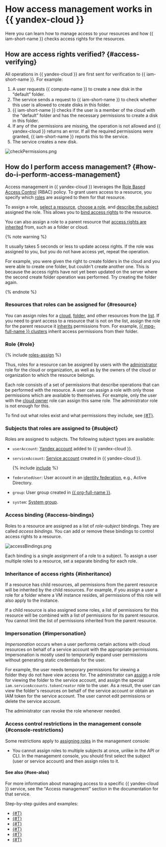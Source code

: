 # How access management works in {{ yandex-cloud }}

Here you can learn how to manage access to your resources and how {{ iam-short-name }} checks access rights for the resources.

## How are access rights verified? {#access-verifying}

All operations in {{ yandex-cloud }} are first sent for verification to {{ iam-short-name }}. For example:

1. A user requests {{ compute-name }} to create a new disk in the <q>default</q> folder.
1. The service sends a request to {{ iam-short-name }} to check whether this user is allowed to create disks in this folder.
1. {{ iam-short-name }} checks if the user is a member of the cloud with the <q>default</q> folder and has the necessary permissions to create a disk in this folder.
1. If any of the permissions are missing, the operation is not allowed and {{ yandex-cloud }} returns an error.
   If all the required permissions were granted, {{ iam-short-name }} reports this to the service.
1. The service creates a new disk.

![checkPermissions.png](../../../_assets/checkPermissions.png)

## How do I perform access management? {#how-do-i-perform-access-management}

Access management in {{ yandex-cloud }} leverages the [Role Based Access Control](https://en.wikipedia.org/wiki/Role-based_access_control) (RBAC) policy. To grant users access to a resource, you specify which [roles](roles.md) are assigned to them for that resource.

To assign a role, [select a resource](#resource), [choose a role](#role), and [describe the subject](#subject) assigned the role. This allows you to [bind access rights](#access-bindings) to the resource.

You can also assign a role to a parent resource that [access rights are inherited](#inheritance) from, such as a folder or cloud.

{% note warning %}

It usually takes 5 seconds or less to update access rights. If the role was assigned to you, but you do not have access yet, repeat the operation.

For example, you were given the right to create folders in the cloud and you were able to create one folder, but couldn't create another one. This is because the access rights have not yet been updated on the server where the second create folder operation was performed. Try creating the folder again.

{% endnote %}

### Resources that roles can be assigned for {#resource}

You can assign roles for a [cloud](../../../resource-manager/operations/cloud/set-access-bindings.md), [folder](../../../resource-manager/operations/folder/set-access-bindings.md), and other resources from the [list](resources-with-access-control.md). If you need to grant access to a resource that is not on the list, assign the role for the parent resource it [inherits](#inheritance) permissions from. For example, [{{ mpg-full-name }} clusters](../../../managed-postgresql/concepts/index.md) inherit access permissions from their folder.

### Role {#role}

{% include [roles-assign](../../../_includes/iam/roles-assign.md) %}

Thus, roles for a resource can be assigned by users with the [administrator](../../roles-reference.md#admin) role for the cloud or organization, as well as by the owners of the cloud or organization to which the resource belongs.

Each role consists of a set of permissions that describe operations that can be performed with the resource. A user can assign a role with only those permissions which are available to themselves. For example, only the user with the [cloud owner](../../../resource-manager/security/index.md#resource-manager-clouds-owner) role can assign this same role. The administrator role is not enough for this.

To find out what roles exist and what permissions they include, see [{#T}](roles.md).

### Subjects that roles are assigned to {#subject}

Roles are assigned to subjects. The following subject types are available:

* `userAccount`: [Yandex account](../users/accounts.md#passport) added to {{ yandex-cloud }}.
* `serviceAccount`: [Service account](../users/service-accounts.md) created in {{ yandex-cloud }}.

   {% include [include](../../../_includes/sa-assign-role-note.md) %}
* `federatedUser`: User account in an [identity federation](../../../organization/concepts/add-federation.md), e.g., Active Directory.

* `group`: User group created in [{{ org-full-name }}](../../../organization/).

* `system`: [System group](system-group.md).

### Access binding {#access-bindings}

Roles to a resource are assigned as a list of _role-subject_ bindings. They are called _access bindings_. You can add or remove these bindings to control access rights to a resource.

![accessBindings.png](../../../_assets/accessBindings.png)

Each binding is a single assignment of a role to a subject. To assign a user multiple roles to a resource, set a separate binding for each role.

### Inheritance of access rights {#inheritance}

If a resource has child resources, all permissions from the parent resource will be inherited by the child resources. For example, if you assign a user a role for a folder where a VM instance resides, all permissions of this role will also apply to the instance.

If a child resource is also assigned some roles, a list of permissions for this resource will be combined with a list of permissions for its parent resource. You cannot limit the list of permissions inherited from the parent resource.

### Impersonation {#impersonation}

_Impersonation_ occurs when a user performs certain actions with cloud resources on behalf of a service account with the appropriate permissions. Impersonation is mostly used to temporarily expand user permissions without generating static credentials for the user.

For example, the user needs temporary permissions for viewing a folder they do not have view access for. The administrator can [assign](../../operations/sa/set-access-bindings.md#impersonation) a role for viewing the folder to the service account, and assign the special `iam.serviceAccounts.tokenCreator` role to the user. As a result, the user can view the folder's resources on behalf of the service account or obtain an IAM token for the service account. The user cannot edit permissions or delete the service account.

The administrator can revoke the role whenever needed.

### Access control restrictions in the management console {#console-restrictions}

Some restrictions apply to [assigning roles](../../operations/roles/grant.md) in the management console:

* You cannot assign roles to multiple subjects at once, unlike in the API or CLI. In the management console, you should first select the subject (user or service account) and then assign roles to it.

#### See also {#see-also}

For more information about managing access to a specific {{ yandex-cloud }} service, see the <q>Access management</q> section in the documentation for that service.

Step-by-step guides and examples:

* [{#T}](../../operations/roles/grant.md)
* [{#T}](../../operations/roles/revoke.md)
* [{#T}](../../operations/sa/assign-role-for-sa.md)
* [{#T}](../../operations/sa/set-access-bindings.md)
* [{#T}](../../../resource-manager/operations/cloud/set-access-bindings.md)
* [{#T}](../../../resource-manager/operations/folder/set-access-bindings.md)
